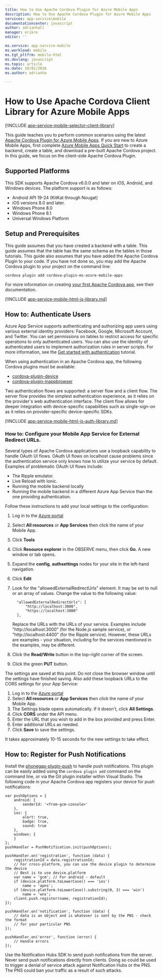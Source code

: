 ```yaml
---
title: How to Use Apache Cordova Plugin for Azure Mobile Apps
description: How to Use Apache Cordova Plugin for Azure Mobile Apps
services: app-service\mobile
documentationcenter: javascript
author: adrianhall
manager: erikre
editor: ''

ms.service: app-service-mobile
ms.workload: mobile
ms.tgt_pltfrm: mobile-html
ms.devlang: javascript
ms.topic: article
ms.date: 10/01/2016
ms.author: adrianha

---
```

# How to Use Apache Cordova Client Library for Azure Mobile Apps
[!INCLUDE [app-service-mobile-selector-client-library](../../includes/app-service-mobile-selector-client-library.md)]

This guide teaches you to perform common scenarios using the latest [Apache Cordova Plugin for Azure Mobile Apps]. If you are new to Azure Mobile
Apps, first complete [Azure Mobile Apps Quick Start] to create a backend, create a table, and download a pre-built Apache Cordova project. In this
guide, we focus on the client-side Apache Cordova Plugin.

## Supported Platforms
This SDK supports Apache Cordova v6.0.0 and later on iOS, Android, and Windows devices.  The platform
support is as follows:

* Android API 19-24 (KitKat through Nougat)
* iOS versions 8.0 and later.
* Windows Phone 8.0
* Windows Phone 8.1
* Universal Windows Platform

## <a name="Setup"></a>Setup and Prerequisites
This guide assumes that you have created a backend with a table. This guide assumes that the table has the same schema as the tables in those
tutorials. This guide also assumes that you have added the Apache Cordova Plugin to your code.  If you have not done so, you may add the Apache
Cordova plugin to your project on the command line:

```
cordova plugin add cordova-plugin-ms-azure-mobile-apps
```

For more information on creating [your first Apache Cordova app], see their documentation.

[!INCLUDE [app-service-mobile-html-js-library.md](../../includes/app-service-mobile-html-js-library.md)]

## <a name="auth"></a>How to: Authenticate Users
Azure App Service supports authenticating and authorizing app users using various external identity
providers: Facebook, Google, Microsoft Account, and Twitter. You can set permissions on tables to restrict
access for specific operations to only authenticated users. You can also use the identity of authenticated
users to implement authorization rules in server scripts. For more information, see the [Get started with authentication] tutorial.

When using authentication in an Apache Cordova app, the following Cordova plugins must be available:

* [cordova-plugin-device]
* [cordova-plugin-inappbrowser]

Two authentication flows are supported: a server flow and a client flow.  The server flow provides the simplest
authentication experience, as it relies on the provider's web authentication interface. The client flow allows
for deeper integration with device-specific capabilities such as single-sign-on as it relies on provider-specific
device-specific SDKs.

[!INCLUDE [app-service-mobile-html-js-auth-library.md](../../includes/app-service-mobile-html-js-auth-library.md)]

### <a name="configure-external-redirect-urls"></a>How to: Configure your Mobile App Service for External Redirect URLs.
Several types of Apache Cordova applications use a loopback capability to handle OAuth UI flows.  OAuth UI
flows on localhost cause problems since the authentication service only knows how to utilize your service 
by default.  Examples of problematic OAuth UI flows include:

* The Ripple emulator.
* Live Reload with Ionic.
* Running the mobile backend locally
* Running the mobile backend in a different Azure App Service than the one providing authentication.

Follow these instructions to add your local settings to the configuration:

1. Log in to the [Azure portal]
2. Select **All resources** or **App Services** then click the name of your Mobile App.
3. Click **Tools**
4. Click **Resource explorer** in the OBSERVE menu, then click **Go**.  A new window or tab opens.
5. Expand the **config**, **authsettings** nodes for your site in the left-hand navigation.
6. Click **Edit**
7. Look for the "allowedExternalRedirectUrls" element.  It may be set to null or an array of values.  Change 
   the value to the following value:
   
         "allowedExternalRedirectUrls": [
             "http://localhost:3000",
             "https://localhost:3000"
         ],
   
    Replace the URLs with the URLs of your service.  Examples include "http://localhost:3000" (for the Node.js sample
    service), or "http://localhost:4400" (for the Ripple service).  However, these URLs are examples - your situation,
    including for the services mentioned in the examples, may be different.
8. Click the **Read/Write** button in the top-right corner of the screen.
9. Click the green **PUT** button.

The settings are saved at this point.  Do not close the browser window until the settings have finished saving.
Also add these loopback URLs to the CORS settings for your App Service:

1. Log in to the [Azure portal]
2. Select **All resources** or **App Services** then click the name of your Mobile App.
3. The Settings blade opens automatically.  If it doesn't, click **All Settings**.
4. Click **CORS** under the API menu.
5. Enter the URL that you wish to add in the box provided and press Enter.
6. Enter additional URLs as needed.
7. Click **Save** to save the settings.

It takes approximately 10-15 seconds for the new settings to take effect.

## <a name="register-for-push"></a>How to: Register for Push Notifications
Install the [phonegap-plugin-push] to handle push notifications.  This plugin can be easily added using the 
`cordova plugin add` command on the command line, or via the Git plugin installer within Visual Studio.  The 
following code in your Apache Cordova app registers your device for push notifications:

```
var pushOptions = {
    android: {
        senderId: '<from-gcm-console>'
    },
    ios: {
        alert: true,
        badge: true,
        sound: true
    },
    windows: {
    }
};
pushHandler = PushNotification.init(pushOptions);

pushHandler.on('registration', function (data) {
    registrationId = data.registrationId;
    // For cross-platform, you can use the device plugin to determine the device
    // Best is to use device.platform
    var name = 'gcm'; // For android - default
    if (device.platform.toLowerCase() === 'ios')
        name = 'apns';
    if (device.platform.toLowerCase().substring(0, 3) === 'win')
        name = 'wns';
    client.push.register(name, registrationId);
});

pushHandler.on('notification', function (data) {
    // data is an object and is whatever is sent by the PNS - check the format
    // for your particular PNS
});

pushHandler.on('error', function (error) {
    // Handle errors
});
```

Use the Notification Hubs SDK to send push notifications from the server.  Never send push notifications 
directly from clients. Doing so could be used to trigger a denial of service attack against Notification Hubs 
or the PNS.  The PNS could ban your traffic as a result of such attacks.

<!-- URLs. -->
[Azure portal]: https://portal.azure.com
[Azure Mobile Apps Quick Start]: app-service-mobile-cordova-get-started.md
[Get started with authentication]: app-service-mobile-cordova-get-started-users.md
[Add authentication to your app]: app-service-mobile-cordova-get-started-users.md

[Apache Cordova Plugin for Azure Mobile Apps]: https://www.npmjs.com/package/cordova-plugin-ms-azure-mobile-apps
[your first Apache Cordova app]: http://cordova.apache.org/#getstarted
[phonegap-facebook-plugin]: https://github.com/wizcorp/phonegap-facebook-plugin
[phonegap-plugin-push]: https://www.npmjs.com/package/phonegap-plugin-push
[cordova-plugin-device]: https://www.npmjs.com/package/cordova-plugin-device
[cordova-plugin-inappbrowser]: https://www.npmjs.com/package/cordova-plugin-inappbrowser
[Query object documentation]: https://msdn.microsoft.com/en-us/library/azure/jj613353.aspx
